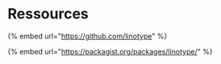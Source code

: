 # Ressources

{% embed url="https://github.com/linotype" %}

{% embed url="https://packagist.org/packages/linotype/" %}



